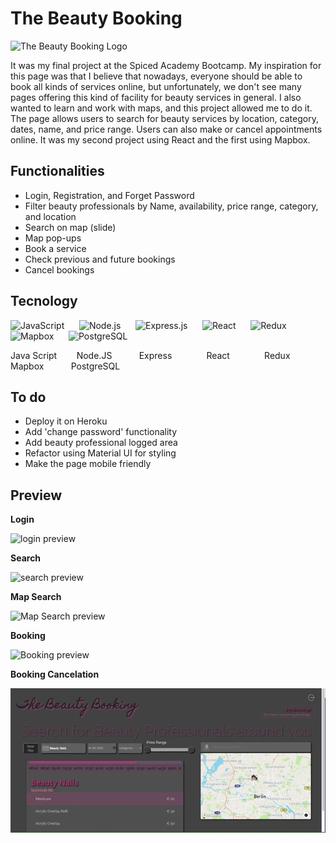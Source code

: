 # The Beauty Booking
![The Beauty Booking Logo](https://auspic.s3.eu-central-1.amazonaws.com/bPiwo-H3q0v6oEzG0LKX.png) 

It was my final project at the Spiced Academy Bootcamp. My inspiration for this page was that I believe that nowadays, everyone should be able to book all kinds of services online, but unfortunately, we don't see many pages offering this kind of facility for beauty services in general. I also wanted to learn and work with maps, and this project allowed me to do it.
The page allows users to search for beauty services by location, category, dates, name, and price range. Users can also make or cancel appointments online.
It was my second project using React and the first using Mapbox.


## Functionalities

- Login, Registration, and Forget Password
- Filter beauty professionals by Name, availability, price range, category, and location 
- Search on map (slide)
- Map pop-ups
- Book a service
- Check previous and future bookings
- Cancel bookings


## Tecnology

<img alt="JavaScript" src="https://simpleicons.org/icons/javascript.svg" width=80 heigth=80> &nbsp;&nbsp;&nbsp;&nbsp; 
<img alt="Node.js" src="https://simpleicons.org/icons/nodedotjs.svg" width=80 heigth=80> &nbsp;&nbsp;&nbsp;&nbsp; 
<img alt="Express.js" src="https://simpleicons.org/icons/express.svg" width=80 heigth=80> &nbsp;&nbsp;&nbsp;&nbsp; 
<img alt="React" src="https://simpleicons.org/icons/react.svg" width=80 heigth=80> &nbsp;&nbsp;&nbsp;&nbsp; 
<img alt="Redux" src="https://simpleicons.org/icons/redux.svg" width=80 heigth=80> &nbsp;&nbsp;&nbsp;&nbsp; 
<img alt="Mapbox" src="https://simpleicons.org/icons/mapbox.svg" width=80 heigth=80> &nbsp;&nbsp;&nbsp;&nbsp; 
<img alt="PostgreSQL" src="https://simpleicons.org/icons/postgresql.svg" width=80 heigth=80>

<div heigth=40>Java Script &nbsp;&nbsp;&nbsp;&nbsp;&nbsp;&nbsp; Node.JS &nbsp;&nbsp;&nbsp;&nbsp;&nbsp;&nbsp;&nbsp;&nbsp;&nbsp; 
Express &nbsp;&nbsp;&nbsp;&nbsp;&nbsp;&nbsp;&nbsp;&nbsp;&nbsp;&nbsp;&nbsp;&nbsp; React &nbsp;&nbsp;&nbsp;&nbsp;&nbsp;&nbsp;&nbsp;&nbsp;&nbsp;&nbsp;&nbsp;&nbsp;
Redux &nbsp;&nbsp;&nbsp;&nbsp;&nbsp;&nbsp;&nbsp;&nbsp;&nbsp;&nbsp; Mapbox &nbsp;&nbsp;&nbsp;&nbsp;&nbsp;&nbsp;&nbsp;&nbsp;&nbsp;
 PostgreSQL</div>

## To do

- Deploy it on Heroku
- Add 'change password' functionality
- Add beauty professional logged area
- Refactor using Material UI for styling
- Make the page mobile friendly

## Preview

**Login**

<img alt='login preview' src='/client/public/TBB-login.gif'>

**Search**

<img alt='search preview' src='/client/public/TBB-search.gif'>

**Map Search**

<img alt='Map Search preview' src='/client/public/TBB-map-search.gif'>

**Booking**

<img alt='Booking preview' src='/client/public/TBB-booking.gif'>

**Booking Cancelation**

<img alt='login preview' src='/client/public/TBB-booking-cancelation.gif'>
